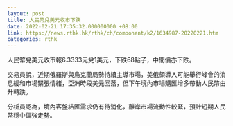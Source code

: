 ```yaml
---
layout: post
title: 人民幣兌美元收市下跌
date: 2022-02-21 17:35:32.000000000 +08:00
link: https://news.rthk.hk/rthk/ch/component/k2/1634987-20220221.htm
categories: rthk
---
```


人民幣兌美元收市報6.3333元兌1美元，下跌68點子，中間價亦下跌。

交易員說，近期俄羅斯與烏克蘭局勢持續主導市場，美俄領導人可能舉行峰會的消息緩和市場緊張情緒，亞洲時段美元回落，但下午境內市場購匯增多帶動人民幣由升轉跌。

分析員認為，境內客盤結匯需求仍有待消化，離岸市場流動性較緊，預計短期人民幣穩中偏強走勢。
